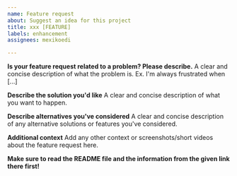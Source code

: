 ```yaml
---
name: Feature request
about: Suggest an idea for this project
title: xxx [FEATURE]
labels: enhancement
assignees: mexikoedi

---
```


**Is your feature request related to a problem? Please describe.**
A clear and concise description of what the problem is. Ex. I'm always frustrated when [...]

**Describe the solution you'd like**
A clear and concise description of what you want to happen.

**Describe alternatives you've considered**
A clear and concise description of any alternative solutions or features you've considered.

**Additional context**
Add any other context or screenshots/short videos about the feature request here.

**Make sure to read the README file and the information from the given link there first!**
